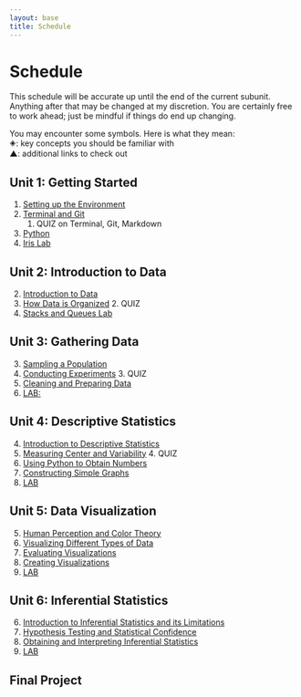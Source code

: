 ```yaml
---
layout: base
title: Schedule
---
```

# Schedule
This schedule will be accurate up until the end of the current subunit. Anything after that may be changed at my discretion. You are certainly free to work ahead; just be mindful if things do end up changing.


<div class="Legend">
You may encounter some symbols. Here is what they mean: <br>
🞛: key concepts you should be familiar with<br>
▲: additional links to check out
</div>

## Unit 1: Getting Started
  1. [Setting up the Environment]({{site.baseurl}}/units/01/01/)
  1. [Terminal and Git]({{site.baseurl}}/units/01/02/)
     1. QUIZ on Terminal, Git, Markdown
  1. [Python]({{site.baseurl}}/units/01/03/)
  1. [Iris Lab]({{site.baseurl}}/units/01/04/)

## Unit 2: Introduction to Data
  2. [Introduction to Data]({{site.baseurl}}/units/02/01/)
  2. [How Data is Organized]({{site.baseurl}}/units/02/02/)
     2. QUIZ
  2. [Stacks and Queues Lab]({{site.baseurl}}/units/02/03/)

## Unit 3: Gathering Data
  3. [Sampling a Population]({{site.baseurl}}/03/01)
  3. [Conducting Experiments]({{site.baseurl}}/03/02)
     3. QUIZ
  3. [Cleaning and Preparing Data]({{site.baseurl}}/03/03)
  3. [LAB:]({{site.baseurl}}/03/04/)

## Unit 4: Descriptive Statistics
  4. [Introduction to Descriptive Statistics]({{site.baseurl}}/units/04/01/)
  4. [Measuring Center and Variability]({{site.baseurl}}/units/04/02/)
     4. QUIZ
  4. [Using Python to Obtain Numbers]({{site.baseurl}}/units/04/03/)
  4. [Constructing Simple Graphs]({{site.baseurl}}/units/04/04/)
  4. [LAB]({{site.baseurl}}/units/04/05/)

## Unit 5: Data Visualization
  5. [Human Perception and Color Theory]({{site.baseurl}}/units/05/01/)
  5. [Visualizing Different Types of Data]({{site.baseurl}}/units/05/02/)
  5. [Evaluating Visualizations]({{site.baseurl}}/units/05/03/)
  5. [Creating Visualizations]({{site.baseurl}}/units/05/04)
  5. [LAB]({{site.baseurl}}/units/05/05/)

## Unit 6: Inferential Statistics
  6. [Introduction to Inferential Statistics and its Limitations]({{site.baseurl}}/units/06/01/)
  6. [Hypothesis Testing and Statistical Confidence]({{site.baseurl}}/units/06/02/)
  6. [Obtaining and Interpreting Inferential Statistics]({{site.baseurl}}/units/06/03)
  6. [LAB]({{site.baseurl}}/units/06/04/)

## Final Project